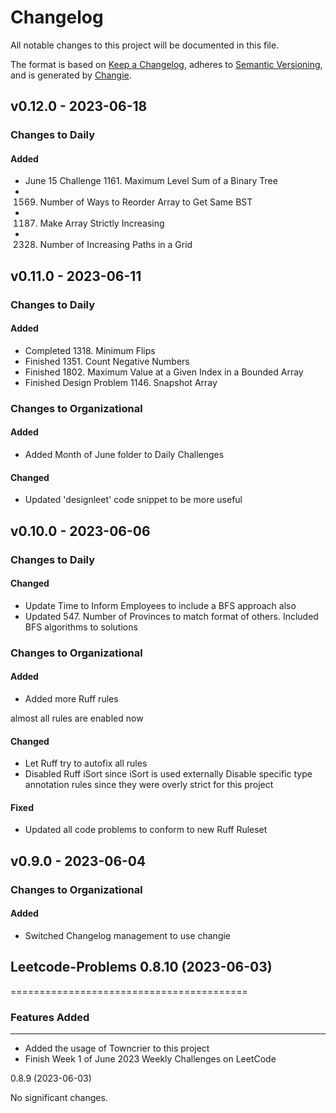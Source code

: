 # Changelog

All notable changes to this project will be documented in this file.

The format is based on [Keep a Changelog](https://keepachangelog.com/en/1.0.0/),
adheres to [Semantic Versioning](https://semver.org/spec/v2.0.0.html),
and is generated by [Changie](https://github.com/miniscruff/changie).

## v0.12.0 - 2023-06-18

### Changes to Daily

#### Added

* June 15 Challenge 1161. Maximum Level Sum of a Binary Tree
* 1569. Number of Ways to Reorder Array to Get Same BST
* 1187. Make Array Strictly Increasing
* 2328. Number of Increasing Paths in a Grid

## v0.11.0 - 2023-06-11

### Changes to Daily

#### Added

* Completed 1318. Minimum Flips
* Finished 1351. Count Negative Numbers
* Finished 1802. Maximum Value at a Given Index in a Bounded Array
* Finished Design Problem 1146. Snapshot Array
### Changes to Organizational

#### Added

* Added Month of June folder to Daily Challenges
#### Changed

* Updated 'designleet' code snippet to be more useful

## v0.10.0 - 2023-06-06

### Changes to Daily

#### Changed

* Update Time to Inform Employees to include a BFS approach also
* Updated 547. Number of Provinces to match format of others. Included BFS algorithms to solutions
### Changes to Organizational

#### Added

* Added more Ruff rules

almost all rules are enabled now
#### Changed

* Let Ruff try to autofix all rules
* Disabled Ruff iSort since iSort is used externally
Disable specific type annotation rules since they were overly strict for this project

#### Fixed

* Updated all code problems to conform to new Ruff Ruleset

## v0.9.0 - 2023-06-04

### Changes to Organizational

#### Added

* Switched Changelog management to use changie

## Leetcode-Problems 0.8.10 (2023-06-03)

=========================================

### Features Added

-------------------

- Added the usage of Towncrier to this project
- Finish Week 1 of June 2023 Weekly Challenges on LeetCode

0.8.9 (2023-06-03)

No significant changes.
